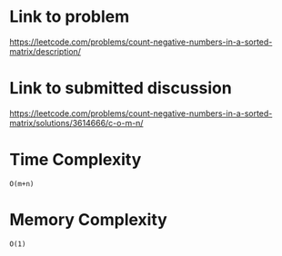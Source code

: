 # Link to problem
https://leetcode.com/problems/count-negative-numbers-in-a-sorted-matrix/description/

# Link to submitted discussion
https://leetcode.com/problems/count-negative-numbers-in-a-sorted-matrix/solutions/3614666/c-o-m-n/

# Time Complexity
`O(m+n)`

# Memory Complexity
`O(1)`
